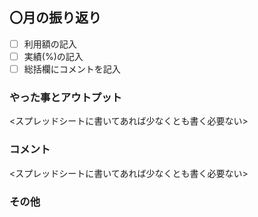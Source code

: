 ## 〇月の振り返り

- [ ] 利用額の記入
- [ ] 実績(%)の記入
- [ ] 総括欄にコメントを記入

### やった事とアウトプット

<スプレッドシートに書いてあれば少なくとも書く必要ない>

### コメント

<スプレッドシートに書いてあれば少なくとも書く必要ない>

### その他
